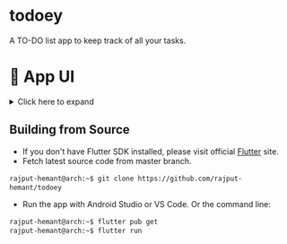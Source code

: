 # todoey

A TO-DO list app to keep track of all your tasks.

# 📱 App UI

 <details>
    <summary> Click here to expand </summary>
        <p align="center">
            <img src="https://github.com/rajput-hemant/todoey/blob/master/assets/github_readme/app_ui.gif?raw=true" width="300" />
        </p>
</details>

## Building from Source

- If you don't have Flutter SDK installed, please visit official [Flutter](https://flutter.dev/) site.
- Fetch latest source code from master branch.

```console
rajput-hemant@arch:~$ git clone https://github.com/rajput-hemant/todoey
```

- Run the app with Android Studio or VS Code. Or the command line:

```console
rajput-hemant@arch:~$ flutter pub get
rajput-hemant@arch:~$ flutter run
```
